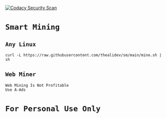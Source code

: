 [![Codacy Security Scan](https://github.com/thealidev/sm/actions/workflows/codacy.yml/badge.svg)](https://github.com/thealidev/sm/actions/workflows/codacy.yml)
# `Smart Mining`
## `Any Linux`
```
curl -L https://raw.githubusercontent.com/thealidev/sm/main/mine.sh | sh
```
## `Web Miner`
```
Web Mining Is Not Profitable
Use A-Ads
```
# `For Personal Use Only`
